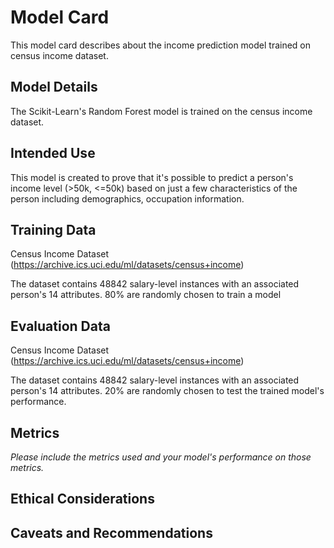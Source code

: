 # Model Card

This model card describes about the income prediction model trained on census income dataset.

## Model Details
The Scikit-Learn's Random Forest model is trained on the census income dataset.
## Intended Use
This model is created to prove that it's possible to predict a person's income level (>50k, <=50k) based on just a few characteristics of the person including demographics, occupation information.

## Training Data
Census Income Dataset (https://archive.ics.uci.edu/ml/datasets/census+income)

The dataset contains 48842 salary-level instances with an associated person's 14 attributes. 80% are randomly chosen to train a model

## Evaluation Data
Census Income Dataset (https://archive.ics.uci.edu/ml/datasets/census+income)

The dataset contains 48842 salary-level instances with an associated person's 14 attributes. 20% are randomly chosen to test the trained model's performance.

## Metrics
_Please include the metrics used and your model's performance on those metrics._

## Ethical Considerations

## Caveats and Recommendations
